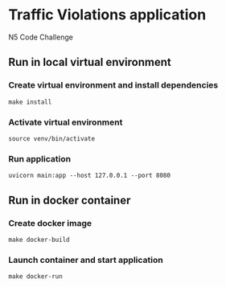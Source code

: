 # Traffic Violations application
 N5  Code Challenge


## Run in local virtual environment


### Create virtual environment and install dependencies
```
make install
```

### Activate virtual environment

```
source venv/bin/activate
```

### Run application

```
uvicorn main:app --host 127.0.0.1 --port 8080
```


## Run in docker container

### Create docker image
```
make docker-build
```

### Launch container and start application

```
make docker-run
```
